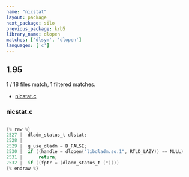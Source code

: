 ```yaml
---
name: "nicstat"
layout: package
next_package: silo
previous_package: krb5
library_name: dlopen
matches: ['dlsym', 'dlopen']
languages: ['c']
---
```

## 1.95
1 / 18 files match, 1 filtered matches.

 - [nicstat.c](#nicstatc)

### nicstat.c

```c

{% raw %}
2527 | 	dladm_status_t dlstat;
2528 | 
2529 | 	g_use_dladm = B_FALSE;
2530 | 	if ((handle = dlopen("libdladm.so.1", RTLD_LAZY)) == NULL)
2531 | 		return;
2532 | 	if ((fptr = (dladm_status_t (*)())
{% endraw %}

```